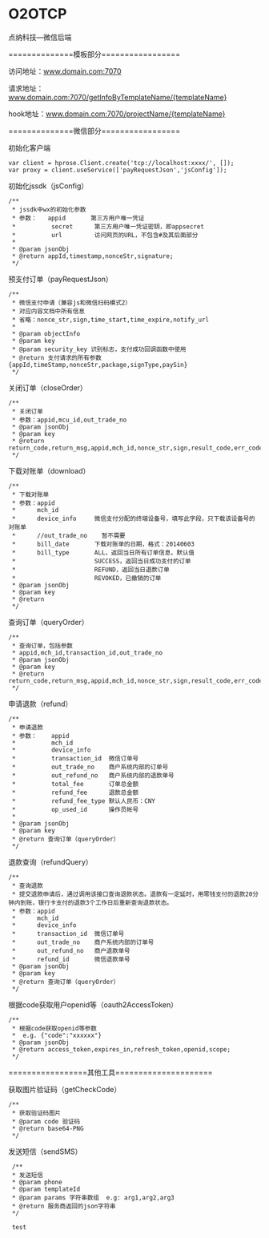 # O2OTCP
点纳科技—微信后端


==============模板部分=================

访问地址：www.domain.com:7070 

请求地址：www.domain.com:7070/getInfoByTemplateName/{templateName} 

hook地址：www.domain.com:7070/projectName/{templateName} 


==============微信部分=================

初始化客户端

	var client = hprose.Client.create('tcp://localhost:xxxx/', []); 	
	var proxy = client.useService(['payRequestJson','jsConfig']);


初始化jssdk（jsConfig）

    /**
     * jssdk中wx的初始化参数
     * 参数：   appid       第三方用户唯一凭证
     *          secret      第三方用户唯一凭证密钥，即appsecret
     *          url         访问网页的URL，不包含#及其后面部分
     *
     * @param jsonObj
     * @return appId,timestamp,nonceStr,signature;
     */
    
    
预支付订单（payRequestJson）

    /**
     * 微信支付申请（兼容js和微信扫码模式2）
     * 对应内容文档中所有信息
     * 省略：nonce_str,sign,time_start,time_expire,notify_url
     *
     * @param objectInfo
     * @param key
     * @param security_key 识别标志，支付成功回调函数中使用
     * @return 支付请求的所有参数{appId,timeStamp,nonceStr,package,signType,paySin}
     */
     
     
关闭订单（closeOrder）

    /**
     * 关闭订单
     * 参数：appid,mcu_id,out_trade_no
     * @param jsonObj
     * @param key
     * @return return_code,return_msg,appid,mch_id,nonce_str,sign,result_code,err_code,err_code_des;
     */
     
     
下载对账单（download）

    /**
     * 下载对账单
     * 参数：appid
     *      mch_id
     *      device_info     微信支付分配的终端设备号，填写此字段，只下载该设备号的对账单
     *      //out_trade_no    暂不需要
     *      bill_date       下载对账单的日期，格式：20140603
     *      bill_type       ALL，返回当日所有订单信息，默认值
     *                      SUCCESS，返回当日成功支付的订单
     *                      REFUND，返回当日退款订单
     *                      REVOKED，已撤销的订单
     * @param jsonObj
     * @param key
     * @return
     */
     
查询订单（queryOrder）

    /**
     * 查询订单，包括参数
     * appid,mch_id,transaction_id,out_trade_no
     * @param jsonObj
     * @param key
     * @return return_code,return_msg,appid,mch_id,nonce_str,sign,result_code,err_code,err_code_des,trade_state,device_info,openid,is_subscribe,trade_type,bank_type,total_fee,fee_type,cash_fee,cash_fee_type,coupon_fee,coupon_count,transaction_id,out_trade_no,attach,time_end,trade_state_desc;
     */
     
     
申请退款（refund）

    /**
     * 申请退款
     * 参数：    appid
     *          mch_id
     *          device_info
     *          transaction_id  微信订单号
     *          out_trade_no    商户系统内部的订单号
     *          out_refund_no   商户系统内部的退款单号
     *          total_fee       订单总金额
     *          refund_fee      退款总金额
     *          refund_fee_type 默认人民币：CNY
     *          op_used_id      操作员帐号
     *
     * @param jsonObj
     * @param key
     * @return 查询订单（queryOrder）
     */
     
     
退款查询（refundQuery）

    /**
     * 查询退款
     * 提交退款申请后，通过调用该接口查询退款状态。退款有一定延时，用零钱支付的退款20分钟内到账，银行卡支付的退款3个工作日后重新查询退款状态。
     * 参数：appid
     *      mch_id
     *      device_info
     *      transaction_id  微信订单号
     *      out_trade_no    商户系统内部的订单号
     *      out_refund_no   商户退款单号
     *      refund_id       微信退款单号
     * @param jsonObj
     * @param key
     * @return 查询订单（queryOrder）
     */
     
根据code获取用户openid等（oauth2AccessToken）

    /**
     * 根据code获取openid等参数
     *  e.g. {"code":"xxxxxx"}
     * @param jsonObj
     * @return access_token,expires_in,refresh_token,openid,scope;
     */



=================其他工具=====================

获取图片验证码（getCheckCode）

    /**
     * 获取验证码图片
     * @param code 验证码
     * @return base64-PNG
     */
     
 发送短信（sendSMS）
     
     /**
     * 发送短信
     * @param phone
     * @param templateId
     * @param params 字符串数组  e.g: arg1,arg2,arg3
     * @return 服务商返回的json字符串
     */
     
     test
